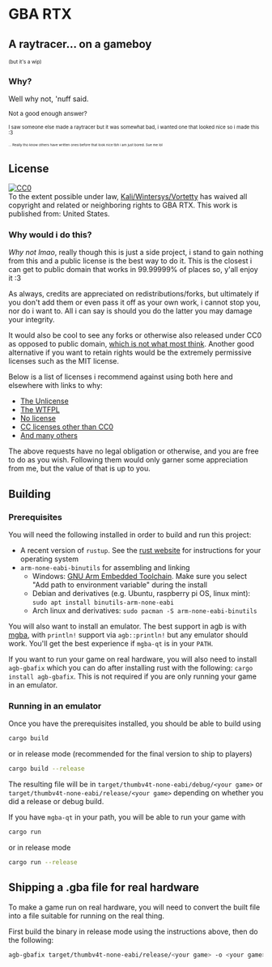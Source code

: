 # GBA RTX

## A raytracer... on a gameboy

<sub><sup>(but it's a wip)</sup></sub>

### Why?

Well why not, 'nuff said.

<sub>Not a good enough answer?</sub>

<sub><sup>I saw someone else made a raytracer but it was somewhat bad, i wanted one that looked nice so i made this :3</sup></sub>

<sub><sup><sub><sup>... Really tho know others have written ones before that look nice tbh i am just bored. Sue me lol</sup></sub></sup></sub>

## License

[![CC0](https://licensebuttons.net/p/zero/1.0/88x31.png)](http://creativecommons.org/publicdomain/zero/1.0/)  
To the extent possible under law, [Kali/Wintersys/Vortetty](https://github.com/Vortetty/gba-rtx) has waived all copyright and related or neighboring rights to GBA RTX. This work is published from: United States.

### Why would i do this?

*Why not lmao*, really though this is just a side project, i stand to gain nothing from this and a public license is the best way to do it. This is the closest i can get to public domain that works in 99.99999% of places so, y'all enjoy it :3

As always, credits are appreciated on redistributions/forks, but ultimately if you don't add them or even pass it off as your own work, i cannot stop you, nor do i want to. All i can say is should you do the latter you may damage your integrity.

It would also be cool to see any forks or otherwise also released under CC0 as opposed to public domain, [which is not what most think](https://wiki.creativecommons.org/wiki/CC0_PDM_comparison_chart). Another good alternative if you want to retain rights would be the extremely permissive licenses such as the MIT license.

Below is a list of licenses i recommend against using both here and elsewhere with links to why:

- [The Unlicense](https://softwareengineering.stackexchange.com/questions/147111/what-is-wrong-with-the-unlicense)
- [The WTFPL](https://cubicspot.blogspot.com/2017/04/wtfpl-is-harmful-to-software-developers.html)
- [No license](https://choosealicense.com/no-permission/)
- [CC licenses other than CC0](https://creativecommons.org/faq/#can-i-apply-a-creative-commons-license-to-software)
- [And many others](https://github.com/ErikMcClure/bad-licenses)

The above requests have no legal obligation or otherwise, and you are free to do as you wish. Following them would only garner some appreciation from me, but the value of that is up to you.

## Building

### Prerequisites

You will need the following installed in order to build and run this project:

* A recent version of `rustup`. See the [rust website](https://www.rust-lang.org/tools/install) for instructions for your operating system
* `arm-none-eabi-binutils` for assembling and linking
    * Windows: [GNU Arm Embedded Toolchain](https://developer.arm.com/tools-and-software/open-source-software/developer-tools/gnu-toolchain/gnu-rm/downloads).
        Make sure you select "Add path to environment variable" during the install
    * Debian and derivatives (e.g. Ubuntu, raspberry pi OS, linux mint): `sudo apt install binutils-arm-none-eabi`
    * Arch linux and derivatives: `sudo pacman -S arm-none-eabi-binutils`

You will also want to install an emulator. The best support in agb is with [mgba](https://mgba.io), with
`println!` support via `agb::println!` but any emulator should work. You'll get the best experience if
`mgba-qt` is in your `PATH`.

If you want to run your game on real hardware, you will also need to install `agb-gbafix` which you can do after installing
rust with the following: `cargo install agb-gbafix`. This is not required if you are only running your game in an emulator.

### Running in an emulator

Once you have the prerequisites installed, you should be able to build using

```sh
cargo build
```

or in release mode (recommended for the final version to ship to players)

```sh
cargo build --release
```

The resulting file will be in `target/thumbv4t-none-eabi/debug/<your game>` or `target/thumbv4t-none-eabi/release/<your game>` depending on
whether you did a release or debug build.

If you have `mgba-qt` in your path, you will be able to run your game with

```sh
cargo run
```

or in release mode

```sh
cargo run --release
```

## Shipping a .gba file for real hardware

To make a game run on real hardware, you will need to convert the built file into a file suitable for
running on the real thing.

First build the binary in release mode using the instructions above, then do the following:

```sh
agb-gbafix target/thumbv4t-none-eabi/release/<your game> -o <your game>.gba
```